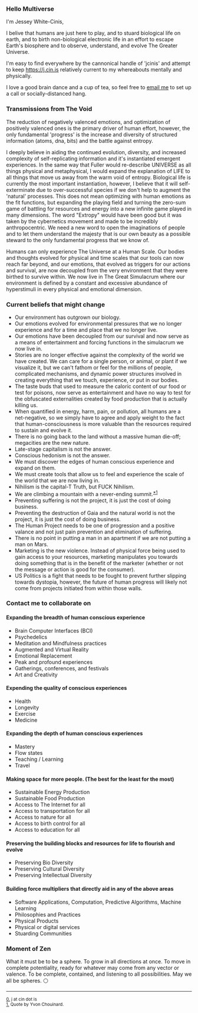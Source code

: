 ### Hello Multiverse

I'm Jessey White-Cinis,

I belive that humans are just here to play, and to stuard biological life on earth, and to birth non-biological electronic life in an effort to escape Earth's biosphere and to observe, understand, and evolve The Greater Universe.

I'm easy to find everywhere by the cannonical handle of 'jcinis' and attempt to keep https://j.cin.is relatively current to my whereabouts mentally and physically.

I love a good brain dance and a cup of tea, so feel free to <span id="a0">[email me](#f0)</span> to set up a call or socially-distanced hang.


### Transmissions from The Void

The reduction of negatively valenced emotions, and optimization of positively valenced ones is the primary driver of human effort, however, the only fundamental 'progress' is the increase and diversity of structured information  (atoms, dna, bits) and the battle against entropy.

I deeply believe in aiding the continued evolution, diversity, and increased complexity of self-replicating information and it's instantiated emergent experiences.  In the same way that Fuller would re-describe UNIVERSE as all things physical and metaphysical, I would expand the explanation of LIFE to all things that move us away from the warm void of entropy.  Biological life is currently the most important instantiation, however, I believe that it will self-exterminate due to over-successful species if we don't help to augment the 'natural' processes.  This does not mean optimizing with human emotions as the fit functions, but expanding the playing field and turning the zero-sum game of battling for resources and energy into a new infinite game played in many dimensions.  The word "Extropy" would have been good but it was taken by the cybernetics movement and made to be incredibly anthropocentric.  We need a new word to open the imaginations of people and to let them understand the majesty that is our own beauty as a possible steward to the only fundamental progress that we know of.

Humans can only experience The Universe at a Human Scale.  Our bodies and thoughts evolved for physical and time scales that our tools can now reach far beyond, and our emotions, that evolved as triggers for our actions and survival, are now decoupled from the very environment that they were birthed to survive within.  We now live in The Great Simulacrum where our environment is defined by a constant and excessive abundance of hyperstimuli in every physical and emotional dimension.


### Current beliefs that might change

- Our environment has outgrown our biology.
- Our emotions evolved for environmental pressures that we no longer experience and for a time and place that we no longer live.
- Our emotions have been decoupled from our survival and now serve as a means of entertainment and forcing functions in the simulacrum we now live in.
- Stories are no longer effective against the complexity of the world we have created.  We can care for a single person, or animal, or plant if we visualize it, but we can't fathom or feel for the millions of people, complicated mechanisms, and dynamic power structures involved in creating everything that we touch, experience, or put in our bodies.
- The taste buds that used to measure the caloric content of our food or test for poisons, now serve as entertainment and have no way to test for the obfuscated externalities created by food production that is actually killing us.
- When quantified in energy, harm, pain, or pollution, all humans are a net-negative, so we simply have to agree and apply weight to the fact that human-consciousness is more valuable than the resources required to sustain and evolve it.
- There is no going back to the land without a massive human die-off; megacities are the new nature.
- Late-stage capitalism is not the answer.
- Conscious hedonism is not the answer.
- We must discover the edges of human conscious experience and expand on them. 
- We must create tools that allow us to feel and experience the scale of the world that we are now living in.
- Nihilism is the capital-T Truth, but FUCK Nihilism.
- We are climbing a mountain with a never-ending summit.<sup id="a1">[*1](#f1)</sup>
- Preventing suffering is not the project, it is just the cost of doing business.
- Preventing the destruction of Gaia and the natural world is not the project, it is just the cost of doing business.
- The Human Project needs to be one of progression and a positive valance and not just pain prevention and elimination of suffering.
- There is no point in putting a man in an apartment if we are not putting a man on Mars.
- Marketing is the new violence.  Instead of physical force being used to gain access to your resources, marketing manipulates you towards doing something that is in the benefit of the marketer (whether or not the message or action is good for the consumer).
- US Politics is a fight that needs to be fought to prevent further slipping towards dystopia, however, the future of human progress will likely not come from projects initiated from within those walls.


### Contact me to collaborate on

#### Expanding the breadth of human conscious experience
  - Brain Computer Interfaces (BCI)
  - Psychedelics
  - Meditation and Mindfulness practices
  - Augmented and Virtual Reality
  - Emotional Replacement
  - Peak and profound experiences
  - Gatherings, conferences, and festivals
  - Art and Creativity

#### Expending the quality of conscious experiences
  - Health
  - Longevity
  - Exercise
  - Medicine

#### Expanding the depth of human conscious experiences
  - Mastery
  - Flow states
  - Teaching / Learning
  - Travel

#### Making space for more people. (The best for the least for the most)
  - Sustainable Energy Production
  - Sustainable Food Production
  - Access to The Internet for all
  - Access to transportation for all
  - Access to nature for all
  - Access to birth control for all
  - Access to education for all

#### Preserving the building blocks and resources for life to flourish and evolve
  - Preserving Bio Diversity
  - Preserving Cultural Diversity
  - Preserving Intellectual Diversity
 
#### Building force multipliers that directly aid in any of the above areas
  - Software Applications, Computation, Predictive Algorithms, Machine Learning
  - Philosophies and Practices
  - Physical Products
  - Physical or digital services
  - Stuarding Communities


### Moment of Zen

What it must be to be a sphere. To grow in all directions at once. To move in complete potentiality, ready for whatever may come from any vector or valence. To be complete, contained, and listening to all possibilities. May we all be spheres. ⚪


------
<sub id="f0">[0.](#a0) j at cin dot is</sub>  
<sub id="f1">[1.](#a1) Quote by Yvon Chouinard.</sub>  
